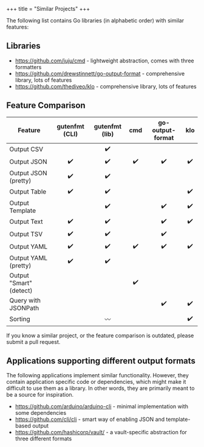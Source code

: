 +++
title = "Similar Projects"
+++

The following list contains Go libraries (in alphabetic order) with similar features:

## Libraries

- https://github.com/juju/cmd - lightweight abstraction, comes with three formatters
- https://github.com/drewstinnett/go-output-format - comprehensive library, lots of features
- https://github.com/thediveo/klo - comprehensive library, lots of features

## Feature Comparison

| Feature                 | gutenfmt (CLI)     | gutenfmt (lib)     | cmd                | go-output-format   | klo                |
|-------------------------|:------------------:|:------------------:|:------------------:|:------------------:|:------------------:|
| Output CSV              |                    | :heavy_check_mark: |                    |                    |                    |
| Output JSON             | :heavy_check_mark: | :heavy_check_mark: | :heavy_check_mark: | :heavy_check_mark: | :heavy_check_mark: |
| Output JSON (pretty)    | :heavy_check_mark: | :heavy_check_mark: |                    |                    |                    |
| Output Table            | :heavy_check_mark: | :heavy_check_mark: |                    |                    | :heavy_check_mark: |
| Output Template         |                    | :heavy_check_mark: |                    | :heavy_check_mark: | :heavy_check_mark: |
| Output Text             | :heavy_check_mark: | :heavy_check_mark: |                    | :heavy_check_mark: | :heavy_check_mark: |
| Output TSV              | :heavy_check_mark: | :heavy_check_mark: |                    | :heavy_check_mark: |                    |
| Output YAML             | :heavy_check_mark: | :heavy_check_mark: | :heavy_check_mark: | :heavy_check_mark: | :heavy_check_mark: |
| Output YAML (pretty)    | :heavy_check_mark: | :heavy_check_mark: |                    |                    |                    |
| Output "Smart" (detect) |                    |                    | :heavy_check_mark: |                    |                    |
| Query with JSONPath     |                    |                    |                    | :heavy_check_mark: | :heavy_check_mark: |
| Sorting                 |                    | :wavy_dash:        |                    |                    | :heavy_check_mark: |

If you know a similar project, or the feature comparison is outdated, please submit a pull request.

## Applications supporting different output formats

The following applications implement similar functionality.
However, they contain application specific code or dependencies, which might make it difficult to use them as a library.
In other words, they are primarily meant to be a source for inspiration.

- https://github.com/arduino/arduino-cli - minimal implementation with some dependencies
- https://github.com/cli/cli - smart way of enabling JSON and template-based output
- https://github.com/hashicorp/vault/ - a vault-specific abstraction for three different formats

